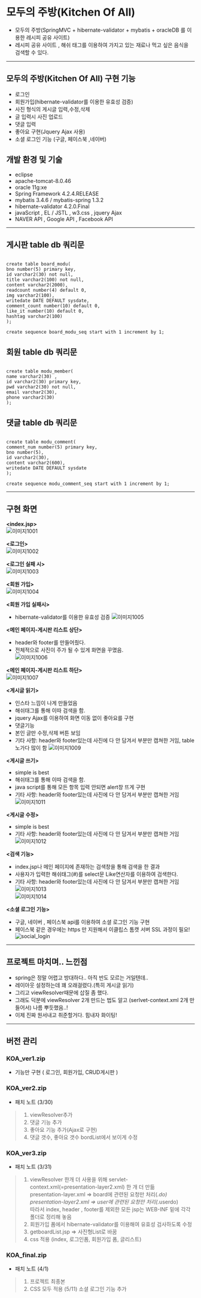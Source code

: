 # 모두의 주방(Kitchen Of All)
 - 모두의 주방(SpringMVC + hibernate-validator + mybatis + oracleDB 를 이용한 레시피 공유 사이트)
 - 레시피 공유 사이트 , 해쉬 태그를 이용하여 가지고 있는 재료나 먹고 싶은 음식을 검색할 수 있다.
 
***
모두의 주방(Kitchen Of All) 구현 기능
-------------
-  로그인
-  회원가입(hibernate-validator를 이용한 유효성 검증)
-  사진 형식의 게시글 입력,수정,삭제
-  글 입력시 사진 업로드
-  댓글 입력
-  좋아요 구현(Jquery Ajax 사용)
-  소셜 로그인 기능 (구글, 페이스북 ,네이버)

개발 환경 및 기술
-------------
- eclipse
- apache-tomcat-8.0.46
- oracle 11g:xe
- Spring Framework 4.2.4.RELEASE
- mybatis 3.4.6 /  mybatis-spring 1.3.2
- hibernate-validator 4.2.0.Final
- javaScript , EL / JSTL , w3.css , jquery Ajax
- NAVER API , Google API , Facebook API

***
게시판 table db 쿼리문
-------------
<pre><code>
create table board_modu(
bno number(5) primary key,
id varchar2(30) not null,
title varchar2(100) not null,
content varchar2(2000),
readcount number(4) default 0,
img varchar2(100),
writedate DATE DEFAULT sysdate,
comment_count number(10) default 0,
like_it number(10) default 0,
hashtag varchar2(100)
);

create sequence board_modu_seq start with 1 increment by 1;
</code></pre>


회원 table db 쿼리문
-------------
<pre><code>
create table modu_member(
name varchar2(30) ,
id varchar2(30) primary key,
pwd varchar2(30) not null,
email varchar2(30),
phone varchar2(30)
);
</code></pre>


댓글 table db 쿼리문
-------------
<pre><code>
create table modu_comment(
comment_num number(5) primary key,
bno number(5),
id varchar2(30),
content varchar2(600),
writedate DATE DEFAULT sysdate
);

create sequence modu_comment_seq start with 1 increment by 1; 
</code></pre>


***
구현 화면
-------------
**<index.jsp>**  
![이미지1001](./img/이미지1001.png)  
  
  
**<로그인>**  
![이미지1002](./img/이미지1002.png)  
  
    
**<로그인 실패 시>**  
![이미지1003](./img/이미지1003.png)    
  
**<회원 가입>**  
![이미지1004](./img/이미지1004.png)    
  
**<회원 가입 실패시>**  
 - hibernate-validator를 이용한 유효성 검증
![이미지1005](./img/이미지1005.png)    

   
**<메인 페이지-게시판 리스트 상단>**  
 - header와 footer를 만들어줬다.  
 - 전체적으로 사진이 주가 될 수 있게 화면을 꾸몄음.  
![이미지1006](./img/이미지1006.png)  
  
**<메인 페이지-게시판 리스트 하단>**  
![이미지1007](./img/이미지1007.png)  
  
**<게시글 읽기>**  
 - 인스타 느낌이 나게 만들었음 
 - 해쉬태그를 통해 이따 검색을 함.
 - jquery Ajax를 이용하여 화면 이동 없이 좋아요를 구현
 - 댓글기능 
 - 본인 글만 수정,삭제 버튼 보임
 - 기타 사항: header와 footer있는데 사진에 다 안 담겨서 부분만 캡쳐한 거임, table 노가다 많이 함
![이미지1009](./img/이미지1009.png)     
 
   
**<게시글 쓰기>**  
 - simple is best
 - 해쉬태그를 통해 이따 검색을 함.
 - java script를 통해 모든 항목 입력 안되면 alert창 뜨게 구현
 - 기타 사항: header와 footer있는데 사진에 다 안 담겨서 부분만 캡쳐한 거임
![이미지1011](./img/이미지1011.png)     
   
   
**<게시글 수정>**  
 - simple is best
 - 기타 사항: header와 footer있는데 사진에 다 안 담겨서 부분만 캡쳐한 거임
![이미지1012](./img/이미지1012.png)     
   
**<검색 기능>**  
 - index.jsp나 메인 페이지에 존재하는 검색창을 통해 검색을 한 결과  
 - 사용자가 입력한 해쉬태그(#)를 select문 Like연산자를 이용하여 검색한다.
 - 기타 사항: header와 footer있는데 사진에 다 안 담겨서 부분만 캡쳐한 거임
![이미지1013](./img/이미지1013.png)     
![이미지1014](./img/이미지1014.png)  

**<소셜 로그인 기능>**  
- 구글, 네이버 , 페이스북 api를 이용하여 소셜 로그인 기능 구현
- 페이스북 같은 경우에는 https 만 지원해서 이클립스 톰캣 서버 SSL 과정이 필요!
![social_login](./img/social_login.png)     

***
프로젝트 마치며.. 느낀점
-------------
 - spring은 정말 어렵고 방대하다.. 아직 반도 모르는 거일텐데..
 - 레이아웃 설정하는데 꽤 오래걸렸다.(특히 게시글 읽기)
 - 그리고 viewResolver때문에 삽질 좀 했다.
 - 그래도 덕분에 viewResolver 2개 만드는 법도 알고 (serlvet-context.xml 2개 만들어서) 나름 뿌듯했음..!
 - 이제 진짜 원서내고 취준할거다. 힘내자 화이팅!
    

***
버전 관리
-------------
### KOA_ver1.zip
- 기능만 구현 ( 로그인, 회원가입, CRUD게시판 )

### KOA_ver2.zip
 - 패치 노트 (3/30)
>1. viewResolver추가  
>2. 댓글 기능 추가  
>3. 좋아요 기능 추가(Ajax로 구현)  
>4. 댓글 갯수, 좋아요 갯수 bordList에서 보이게 수정  


### KOA_ver3.zip
 - 패치 노트 (3/31)
> 1. viewResolver 한개 더 사용을 위해 servlet-context.xml(=presentation-layer2.xml) 한 개 더 만듦   
>    presentation-layer.xml => board에 관련된 요청만 처리(*.do)  
>    presentation-layer2.xml => user에 관련된 요청만 처리(*.userdo)  
>    따라서 index, header , footer를 제외한 모든 jsp는 WEB-INF 밑에 각각 폴더로 정리해 놓음 
> 2. 회원가입 폼에서 hibernate-validator를 이용해여 유효성 검사하도록 수정 
> 3. getboardList.jsp => 사진형List로 바꿈  
> 4. css 적용 (index, 로그인폼, 회원가입 폼, 글리스트)
     
### KOA_final.zip
 - 패치 노트 (4/1)
> 1. 프로젝트 최종본 
> 2. CSS 모두 적용 
> (5/11) 소셜 로그인 기능 추가   

